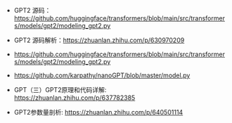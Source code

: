 

- GPT2 源码：https://github.com/huggingface/transformers/blob/main/src/transformers/models/gpt2/modeling_gpt2.py
- GPT2 源码解析：https://zhuanlan.zhihu.com/p/630970209




- https://github.com/huggingface/transformers/blob/main/src/transformers/models/gpt2/modeling_gpt2.py
- https://github.com/karpathy/nanoGPT/blob/master/model.py


- GPT（三）GPT2原理和代码详解: https://zhuanlan.zhihu.com/p/637782385
- GPT2参数量剖析: https://zhuanlan.zhihu.com/p/640501114


